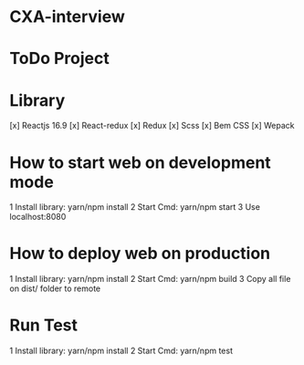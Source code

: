 # CXA-interview

# ToDo Project

# Library
[x] Reactjs 16.9
[x] React-redux
[x] Redux
[x] Scss
[x] Bem CSS
[x] Wepack

# How to start web on development mode
1 Install library: yarn/npm install
2 Start Cmd: yarn/npm start
3 Use localhost:8080

# How to deploy web on production
1 Install library: yarn/npm install
2 Start Cmd: yarn/npm build
3 Copy all file on dist/ folder to remote

# Run Test
1 Install library: yarn/npm install
2 Start Cmd: yarn/npm test